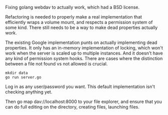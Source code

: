 Fixing golang webdav to actually work, which had a BSD license.

Refactoring is needed to properly make a real implementation that efficiently wraps a volume mount, and respects a permission system of some kind.  There still needs to be a way to make dead properties actually work.

The existing Google implementation punts on actually implementing dead properties.  It only has an in-memory implementation of locking, which won't work when the server is scaled up to multiple instances.  And it doesn't have any kind of permission system hooks.  There are cases where the distinction between a file not found vs not allowed is crucial.

```
mkdir data
go run server.go
```

Log in as any user/password you want.  This default implementation isn't checking anything yet.

Then go map dav://localhost:8000  to your file explorer, and ensure that you can do full editing on the directory, creating files, launching files.
